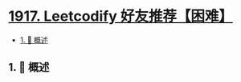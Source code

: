 # [1917. Leetcodify 好友推荐【困难】](https://github.com/Tdahuyou/TNotes.leetcode/tree/main/notes/1917.%20Leetcodify%20%E5%A5%BD%E5%8F%8B%E6%8E%A8%E8%8D%90%E3%80%90%E5%9B%B0%E9%9A%BE%E3%80%91)

<!-- region:toc -->

- [1. 📝 概述](#1--概述)

<!-- endregion:toc -->

## 1. 📝 概述
